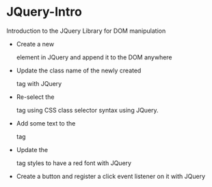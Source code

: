 # JQuery-Intro
Introduction to the JQuery Library for DOM manipulation

- Create a new <p> element in JQuery and append it to the DOM anywhere
- Update the class name of the newly created <p> tag with JQuery
- Re-select the <p> tag using CSS class selector syntax using JQuery.
- Add some text to the <p> tag
- Update the <p> tag styles to have a red font with JQuery
- Create a button and register a click event listener on it with JQuery
